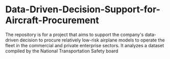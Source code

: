 # Data-Driven-Decision-Support-for-Aircraft-Procurement
The repository is for a project that aims to support the company's data-driven decision to procure relatively low-risk airplane models to operate the fleet in the commercial and private enterprise sectors. It analyzes a dataset compiled by the National Transportation Safety board 
